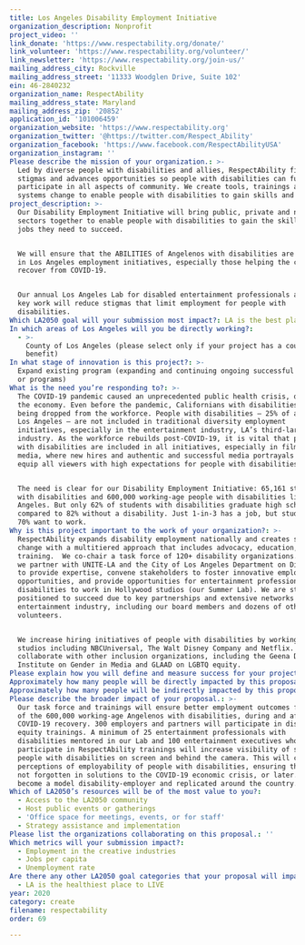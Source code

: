 ```yaml
---
title: Los Angeles Disability Employment Initiative
organization_description: Nonprofit
project_video: ''
link_donate: 'https://www.respectability.org/donate/'
link_volunteer: 'https://www.respectability.org/volunteer/'
link_newsletter: 'https://www.respectability.org/join-us/'
mailing_address_city: Rockville
mailing_address_street: '11333 Woodglen Drive, Suite 102'
ein: 46-2840232
organization_name: RespectAbility
mailing_address_state: Maryland
mailing_address_zip: '20852'
application_id: '101006459'
organization_website: 'https://www.respectability.org'
organization_twitter: '@https://twitter.com/Respect_Ability'
organization_facebook: 'https://www.facebook.com/RespectAbilityUSA'
organization_instagram: ''
Please describe the mission of your organization.: >-
  Led by diverse people with disabilities and allies, RespectAbility fights
  stigmas and advances opportunities so people with disabilities can fully
  participate in all aspects of community. We create tools, trainings and
  systems change to enable people with disabilities to gain skills and jobs.
project_description: >-
  Our Disability Employment Initiative will bring public, private and nonprofit
  sectors together to enable people with disabilities to gain the skills and
  jobs they need to succeed.


  We will ensure that the ABILITIES of Angelenos with disabilities are included
  in Los Angeles employment initiatives, especially those helping the city
  recover from COVID-19.


  Our annual Los Angeles Lab for disabled entertainment professionals and other
  key work will reduce stigmas that limit employment for people with
  disabilities.
Which LA2050 goal will your submission most impact?: LA is the best place to CREATE
In which areas of Los Angeles will you be directly working?:
  - >-
    County of Los Angeles (please select only if your project has a countywide
    benefit)
In what stage of innovation is this project?: >-
  Expand existing program (expanding and continuing ongoing successful projects
  or programs)
What is the need you’re responding to?: >-
  The COVID-19 pandemic caused an unprecedented public health crisis, decimating
  the economy. Even before the pandemic, Californians with disabilities were
  being dropped from the workforce. People with disabilities – 25% of adults in
  Los Angeles – are not included in traditional diversity employment
  initiatives, especially in the entertainment industry, LA’s third-largest
  industry. As the workforce rebuilds post-COVID-19, it is vital that people
  with disabilities are included in all initiatives, especially in film, TV, and
  media, where new hires and authentic and successful media portrayals will
  equip all viewers with high expectations for people with disabilities.


  The need is clear for our Disability Employment Initiative: 65,161 students
  with disabilities and 600,000 working-age people with disabilities live in Los
  Angeles. But only 62% of students with disabilities graduate high school,
  compared to 82% without a disability. Just 1-in-3 has a job, but studies show
  70% want to work.
Why is this project important to the work of your organization?: >-
  RespectAbility expands disability employment nationally and creates systems
  change with a multitiered approach that includes advocacy, education, and
  training.  We co-chair a task force of 120+ disability organizations. Locally
  we partner with UNITE-LA and the City of Los Angeles Department on Disability
  to provide expertise, convene stakeholders to foster innovative employment
  opportunities, and provide opportunities for entertainment professionals with
  disabilities to work in Hollywood studios (our Summer Lab). We are strongly
  positioned to succeed due to key partnerships and extensive networks in the
  entertainment industry, including our board members and dozens of other active
  volunteers. 


  We increase hiring initiatives of people with disabilities by working with
  studios including NBCUniversal, The Walt Disney Company and Netflix. We
  collaborate with other inclusion organizations, including the Geena Davis
  Institute on Gender in Media and GLAAD on LGBTQ equity. 
Please explain how you will define and measure success for your project.: "We define success by increasing equitable hiring of people with disabilities and accurate representation on- and off-screen and by fighting stigmas that limit their employment opportunities. We will measure our success by:\n\n1.\tEnsuring the post COVID-19 economic recovery embraces the abilities of people with disabilities by running at least 4 convenings of an “Employment First” task force with the Los Angeles Dept. on Disability, along with ongoing advisory efforts.\n\n2.\tConducting at least 4 disability inclusion trainings for LA organizations engaged in rebuilding the local economy through employment and/or entrepreneurship.\n\n3.\tRunning a Summer Lab for Entertainment Professionals, which will:\n•\tTrain a minimum of 25 participants (virtually in 2020).\n•\tPlace a minimum of 15 graduates into competitive, integrated employment in studios and production companies within first year after graduation.\n•\tEnsure a minimum of 100 entertainment executives meet participants, increasing equitable hiring of people with disabilities on and off screen.\n\n4.\tThrough our year-long activities, we will:\n•\tTrain a minimum of 5 studios/production companies on disability inclusion.\n•\tAdvise on a minimum of 10 television shows, films or other media productions for more diverse and successful representations of characters with disabilities.\n•\tCreate and distribute the second Hollywood Disability Inclusion Toolkit."
Approximately how many people will be directly impacted by this proposal?: '425'
Approximately how many people will be indirectly impacted by this proposal?: '600000'
Please describe the broader impact of your proposal.: >-
  Our task force and trainings will ensure better employment outcomes for many
  of the 600,000 working-age Angelenos with disabilities, during and after the
  COVID-19 recovery. 300 employers and partners will participate in disability
  equity trainings. A minimum of 25 entertainment professionals with
  disabilities mentored in our Lab and 100 entertainment executives who
  participate in RespectAbility trainings will increase visibility of successful
  people with disabilities on screen and behind the camera. This will change
  perceptions of employability of people with disabilities, ensuring they are
  not forgotten in solutions to the COVID-19 economic crisis, or later. LA can
  become a model disability-employer and replicated around the country.
Which of LA2050’s resources will be of the most value to you?:
  - Access to the LA2050 community
  - Host public events or gatherings
  - 'Office space for meetings, events, or for staff'
  - Strategy assistance and implementation
Please list the organizations collaborating on this proposal.: ''
Which metrics will your submission impact?:
  - Employment in the creative industries
  - Jobs per capita
  - Unemployment rate
Are there any other LA2050 goal categories that your proposal will impact?:
  - LA is the healthiest place to LIVE
year: 2020
category: create
filename: respectability
order: 69

---
```

